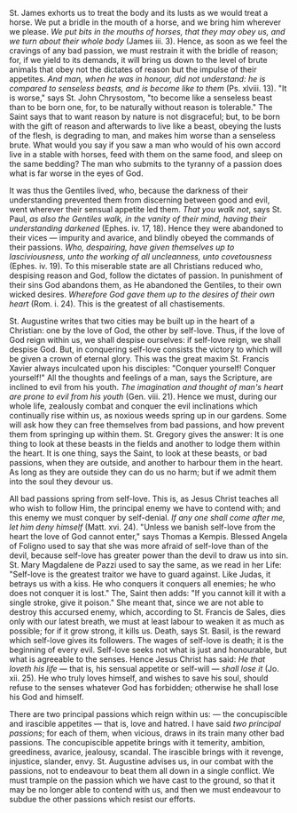 
St. James exhorts us to treat the body and its lusts as we would treat a horse. We put a bridle in the mouth of a horse, and we bring him wherever we please. *We put bits in the mouths of horses, that they may obey us, and we turn about their whole body* (James iii. 3). Hence, as soon as we feel the cravings of any bad passion, we must restrain it with the bridle of reason; for, if we yield to its demands, it will bring us down to the level of brute animals that obey not the dictates of reason but the impulse of their appetites. *And man, when he was in honour, did not understand: he is compared to senseless beasts, and is become like to them* (Ps. xlviii. 13). \"It is worse,\" says St. John Chrysostom, \"to become like a senseless beast than to be born one, for, to be naturally without reason is tolerable.\" The Saint says that to want reason by nature is not disgraceful; but, to be born with the gift of reason and afterwards to live like a beast, obeying the lusts of the flesh, is degrading to man, and makes him worse than a senseless brute. What would you say if you saw a man who would of his own accord live in a stable with horses, feed with them on the same food, and sleep on the same bedding? The man who submits to the tyranny of a passion does what is far worse in the eyes of God.

It was thus the Gentiles lived, who, because the darkness of their understanding prevented them from discerning between good and evil, went wherever their sensual appetite led them. *That you walk not*, says St. Paul, *as also the Gentiles walk, in the vanity of their mind, having their understanding darkened* (Ephes. iv. 17, 18). Hence they were abandoned to their vices — impurity and avarice, and blindly obeyed the commands of their passions. *Who, despairing, have given themselves up to lasciviousness, unto the working of all uncleanness, unto covetousness* (Ephes. iv. 19). To this miserable state are all Christians reduced who, despising reason and God, follow the dictates of passion. In punishment of their sins God abandons them, as He abandoned the Gentiles, to their own wicked desires. *Wherefore God gave them up to the desires of their own heart* (Rom. i. 24). This is the greatest of all chastisements.

St. Augustine writes that two cities may be built up in the heart of a Christian: one by the love of God, the other by self-love. Thus, if the love of God reign within us, we shall despise ourselves: if self-love reign, we shall despise God. But, in conquering self-love consists the victory to which will be given a crown of eternal glory. This was the great maxim St. Francis Xavier always inculcated upon his disciples: \"Conquer yourself! Conquer yourself!\" All the thoughts and feelings of a man, says the Scripture, are inclined to evil from his youth. *The imagination and thought of man\'s heart are prone to evil from his youth* (Gen. viii. 21). Hence we must, during our whole life, zealously combat and conquer the evil inclinations which continually rise within us, as noxious weeds spring up in our gardens. Some will ask how they can free themselves from bad passions, and how prevent them from springing up within them. St. Gregory gives the answer: It is one thing to look at these beasts in the fields and another to lodge them within the heart. It is one thing, says the Saint, to look at these beasts, or bad passions, when they are outside, and another to harbour them in the heart. As long as they are outside they can do us no harm; but if we admit them into the soul they devour us.

All bad passions spring from self-love. This is, as Jesus Christ teaches all who wish to follow Him, the principal enemy we have to contend with; and this enemy we must conquer by self-denial. *If any one shall come after me, let him deny himself* (Matt. xvi. 24). \"Unless we banish self-love from the heart the love of God cannot enter,\" says Thomas a Kempis. Blessed Angela of Foligno used to say that she was more afraid of self-love than of the devil, because self-love has greater power than the devil to draw us into sin. St. Mary Magdalene de Pazzi used to say the same, as we read in her Life: \"Self-love is the greatest traitor we have to guard against. Like Judas, it betrays us with a kiss. He who conquers it conquers all enemies; he who does not conquer it is lost.\" The, Saint then adds: \"If you cannot kill it with a single stroke, give it poison.\" She meant that, since we are not able to destroy this accursed enemy, which, according to St. Francis de Sales, dies only with our latest breath, we must at least labour to weaken it as much as possible; for if it grow strong, it kills us. Death, says St. Basil, is the reward which self-love gives its followers. The wages of self-love is death; it is the beginning of every evil. Self-love seeks not what is just and honourable, but what is agreeable to the senses. Hence Jesus Christ has said: *He that loveth his life* — that is, his sensual appetite or self-will — *shall lose it* (Jo. xii. 25). He who truly loves himself, and wishes to save his soul, should refuse to the senses whatever God has forbidden; otherwise he shall lose his God and himself.

There are two principal passions which reign within us: — the concupiscible and irascible appetites — that is, love and hatred. I have said *two principal passions*; for each of them, when vicious, draws in its train many other bad passions. The concupiscible appetite brings with it temerity, ambition, greediness, avarice, jealousy, scandal. The irascible brings with it revenge, injustice, slander, envy. St. Augustine advises us, in our combat with the passions, not to endeavour to beat them all down in a single conflict. We must trample on the passion which we have cast to the ground, so that it may be no longer able to contend with us, and then we must endeavour to subdue the other passions which resist our efforts.

